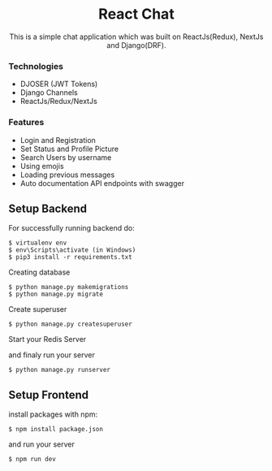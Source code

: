<h1 align="center">React Chat</h1>

<p align="center">This is a simple chat application which was built on ReactJs(Redux), NextJs and Django(DRF).</p>

### Technologies
* DJOSER (JWT Tokens)
* Django Channels
* ReactJs/Redux/NextJs
 
 
### Features
* Login and Registration
* Set Status and Profile Picture
* Search Users by username 
* Using emojis
* Loading previous messages
* Auto documentation API endpoints with swagger



## Setup Backend
For successfully running backend do:

```
$ virtualenv env
$ env\Scripts\activate (in Windows)
$ pip3 install -r requirements.txt
```

Creating database

```
$ python manage.py makemigrations
$ python manage.py migrate
```

Create superuser

```
$ python manage.py createsuperuser
```

Start your Redis Server

and finaly run your server

``` 
$ python manage.py runserver
```


## Setup Frontend

install packages with npm:

``` 
$ npm install package.json
```

and run your server

``` 
$ npm run dev
```
